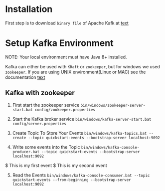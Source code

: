 # Installation

First step is to download `binary file` of Apache Kafk at [text](https://kafka.apache.org/downloads)


# Setup Kafka Environment

NOTE: Your local environment must have Java 8+ installed.

Kafka can either be used with `KRaft` or `zookeeper`, but for windows we used `zookeeper`. If you are using UNIX environment(Linux or MAC) see the documentation [text](https://kafka.apache.org/quickstart)


## Kafka with zookeeper

1. First start the zookeeper service
`bin/windows/zookeeper-server-start.bat config/zookeeper.properties`


2. Start the Kafka broker service
`bin/windows/kafka-server-start.bat config/server.properties`


3. Create Topic To Store Your Events
`bin/windows/kafka-topics.bat --create --topic quickstart-events --bootstrap-server localhost:9092`


4. Write some events into the Topic
`bin/windows/kafka-console-producer.bat --topic quickstart-events --bootstrap-server localhost:9092`

$ This is my first event
$ This is my second event


5. Read the Events
`bin/windows/kafka-console-consumer.bat --topic quickstart-events --from-beginning --bootstrap-server localhost:9092`